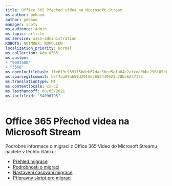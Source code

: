 ```yaml
---
title: Office 365 Přechod videa na Microsoft Stream
ms.author: pebaum
author: pebaum
manager: scotv
ms.audience: Admin
ms.topic: article
ms.service: o365-administration
ROBOTS: NOINDEX, NOFOLLOW
localization_priority: Normal
ms.collection: Adm_O365
ms.custom:
- "9001508"
- "3568"
ms.openlocfilehash: ffe6f9c939115bdeb67dac5bce5afa84e2afcea0bbc296f09bbe7b15eebf282d
ms.sourcegitcommit: b5f7da89a650d2915dc652449623c78be6247175
ms.translationtype: MT
ms.contentlocale: cs-CZ
ms.lasthandoff: 08/05/2021
ms.locfileid: "54096795"
---
```

# <a name="office-365-video-transition-to-microsoft-stream"></a>Office 365 Přechod videa na Microsoft Stream

Podrobné informace o migraci z Office 365 Video do Microsoft Streamu najdete v těchto článku:

- [Přehled migrace](https://docs.microsoft.com/stream/migrate-from-office-365)
- [Podrobnosti o migraci](https://docs.microsoft.com/stream/migration-experience)
- [Nastavení časování migrace](https://docs.microsoft.com/stream/migration-o365video-timing-setting)
- [Přípravný skript pro migraci](https://docs.microsoft.com/stream/migration-o365video-prep)

